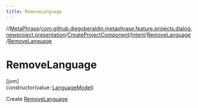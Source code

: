 ```yaml
---
title: RemoveLanguage
---
```

//[MetaPhrase](../../../../../index.html)/[com.github.diegoberaldin.metaphrase.feature.projects.dialog.newproject.presentation](../../../index.html)/[CreateProjectComponent](../../index.html)/[Intent](../index.html)/[RemoveLanguage](index.html)/[RemoveLanguage](-remove-language.html)



# RemoveLanguage



[jvm]\
constructor(value: [LanguageModel](../../../../com.github.diegoberaldin.metaphrase.domain.language.data/-language-model/index.html))



Create [RemoveLanguage](index.html)




